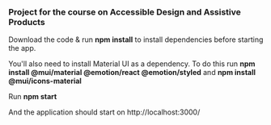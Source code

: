 ### Project for the course on Accessible Design and Assistive Products

Download the code & run **npm install** to install dependencies before starting the app.

You'll also need to install Material UI as a dependency. To do this run **npm install @mui/material @emotion/react @emotion/styled** and **npm install @mui/icons-material**


Run **npm start**

And the application should start on http://localhost:3000/

